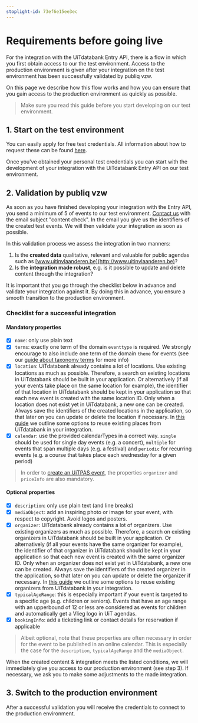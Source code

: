 ```yaml
---
stoplight-id: 73ef6e15ee3ec
---
```


# Requirements before going live

For the integration with the UiTdatabank Entry API, there is a flow in which you first obtain access to our the test environment.
Access to the production environment is given after your integration on the test environment has been successfully validated by publiq vzw.

On this page we describe how this flow works and how you can ensure that you gain access to the production environment as quickly as possible.

> Make sure you read this guide before you start developing on our test environment.

## 1. Start on the test environment

You can easily apply for free test credentials. All information about how to request these can be found [here](https://docs.publiq.be/docs/authentication/requesting-credentials#uitdatabank).

Once you've obtained your personal test credentials you can start with the development of your integration with the UiTdatabank Entry API on our test environment.

## 2. Validation by publiq vzw

As soon as you have finished developing your integration with the Entry API, you send a minimum of 5 of events to our test environment. [Contact us](https://docs.publiq.be/#contact-us) with the email subject "content check". In the email you give us the identifiers of the created test events. We will then validate your integration as soon as possible.

In this validation process we assess the integration in two manners:

1. Is the **created data** qualitative, relevant and valuable for public agendas such as [www.uitinvlaanderen.be](http://www.uitinvlaanderen.be)?
2. Is the **integration made robust**, e.g. is it possible to update and delete content through the integration?

It is important that you go through the checklist below in advance and validate your integration against it. By doing this in advance, you ensure a smooth transition to the production environment.

### Checklist for a successful integration

#### Mandatory properties

* [x] `name`: only use plain text
* [x] `terms`: exactly one term of the domain `eventtype` is required. We strongly encourage to also include one term of the domain `theme` for events (see our [guide about taxonomy terms](../../docs/taxonomy-api/terms.md) for more info)
* [x] `location`: UiTdatabank already contains a lot of locations. Use existing locations as much as possible. Therefore, a search on existing locations in UiTdatabank should be built in your application. Or alternatively (if all your events take place on the same location for example), the identifier of that location in UiTdatabank should be kept in your application so that each new event is created with the same location ID. Only when a location does not exist yet in UiTdatabank, a new one can be created. Always save the identifiers of the created locations in the application, so that later on you can update or delete the location if necessary. In [this guide](places/finding-and-reusing-places.md) we outline some options to reuse existing places from UiTdatabank in your integration.
* [x] `calendar`: use the provided calendarTypes in a correct way. `single` should be used for single day events (e.g. a concert), `multiple` for events that span multiple days (e.g. a festival) and `periodic` for recurring events (e.g. a course that takes place each wednesday for a given period)

> In order to [create an UiTPAS event](https://docs.publiq.be/docs/uitpas/6e03991383b32-registering-events), the properties `organizer` and `priceInfo` are also mandatory.

#### Optional properties

* [x] `description`: only use plain text (and line breaks)
* [x] `mediaObject`: add an inspiring photo or image for your event, with respect to copyright. Avoid logos and posters.
* [x] `organizer`: UiTdatabank already contains a lot of organizers. Use existing organizers as much as possible. Therefore, a search on existing organizers in UiTdatabank should be built in your application. Or alternatively (if all your events have the same organizer for example), the identifier of that organizer in UiTdatabank should be kept in your application so that each new event is created with the same organizer ID. Only when an organizer does not exist yet in UiTdatabank, a new one can be created. Always save the identifiers of the created organizer in the application, so that later on you can update or delete the organizer if necessary. In [this guide](organizers/finding-and-reusing-organizers.md) we outline some options to reuse existing organizers from UiTdatabank in your integration.
* [x] `typicalAgeRange`: this is especially important if your event is targeted to a specific age (e.g. children or seniors). Events that have an age range with an upperbound of 12 or less are considered as events for children and automatically get a Vlieg logo in UiT agendas.
* [x] `bookingInfo`: add a ticketing link or contact details for reservation if applicable

<!-- theme: warning -->

> Albeit optional, note that these properties are often necessary in order for the event to be published in an online calendar. This is especially the case for the `description`, `typicalAgeRange` and the `mediaObject`.

When the created content & integration meets the listed conditions, we will immediately give you access to our production environment (see step 3). If necessary, we ask you to make some adjustments to the made integration.

## 3. Switch to the production environment

After a successful validation you will receive the credentials to connect to the production environment.

